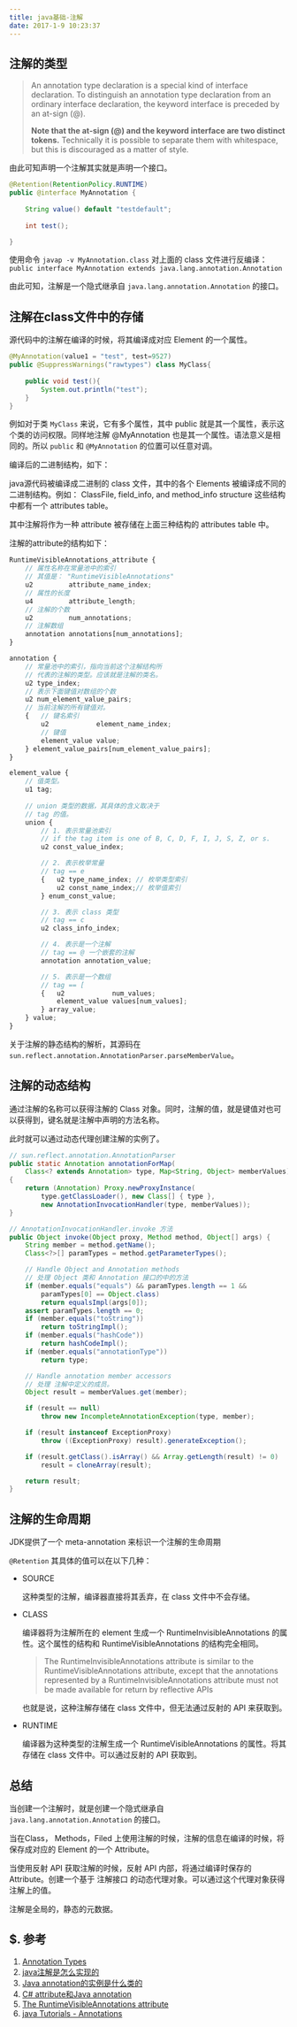 ```yaml
---
title: java基础-注解
date: 2017-1-9 10:23:37
---
```


## 注解的类型

> An annotation type declaration is a special kind of interface declaration. To distinguish an annotation type declaration from an ordinary interface declaration, the keyword interface is preceded by an at-sign (@).
>
> **Note that the at-sign (@) and the keyword interface are two distinct tokens.** Technically it is possible to separate them with whitespace, but this is discouraged as a matter of style.

由此可知声明一个注解其实就是声明一个接口。

``` java
@Retention(RetentionPolicy.RUNTIME)
public @interface MyAnnotation {
	
	String value() default "testdefault";
	
	int test();

}
```

使用命令 `javap -v MyAnnotation.class` 对上面的 class 文件进行反编译：`public interface MyAnnotation extends java.lang.annotation.Annotation`

由此可知，注解是一个隐式继承自 `java.lang.annotation.Annotation` 的接口。

## 注解在class文件中的存储

源代码中的注解在编译的时候，将其编译成对应 Element 的一个属性。

``` java
@MyAnnotation(value1 = "test", test=9527)
public @SuppressWarnings("rawtypes") class MyClass{
	
	public void test(){
		System.out.println("test");
	}
}
```

例如对于类 `MyClass` 来说，它有多个属性，其中 public 就是其一个属性，表示这个类的访问权限。同样地注解 @MyAnnotation 也是其一个属性。语法意义是相同的。所以 `public` 和 `@MyAnnotation` 的位置可以任意对调。

编译后的二进制结构，如下：

java源代码被编译成二进制的 class 文件，其中的各个 Elements 被编译成不同的二进制结构。例如： ClassFile, field_info, and method_info structure 这些结构中都有一个 attributes table。

其中注解将作为一种 attribute 被存储在上面三种结构的 attributes table 中。

注解的attribute的结构如下：

``` js
RuntimeVisibleAnnotations_attribute {
	// 属性名称在常量池中的索引
	// 其值是： "RuntimeVisibleAnnotations"
    u2         attribute_name_index;
    // 属性的长度
    u4         attribute_length;
    // 注解的个数
    u2         num_annotations;
    // 注解数组
    annotation annotations[num_annotations];
}

annotation {
	// 常量池中的索引，指向当前这个注解结构所
	// 代表的注解的类型。应该就是注解的类名。
    u2 type_index;
    // 表示下面键值对数组的个数
    u2 num_element_value_pairs;
    // 当前注解的所有键值对。
    {   // 键名索引
    	u2            element_name_index;
    	// 键值
        element_value value;
    } element_value_pairs[num_element_value_pairs];
}

element_value {
	// 值类型。
    u1 tag;
    
    // union 类型的数据，其具体的含义取决于
    // tag 的值。
    union {
    	// 1. 表示常量池索引  
    	// if the tag item is one of B, C, D, F, I, J, S, Z, or s.
        u2 const_value_index;

		// 2. 表示枚举常量
		// tag == e
        {   u2 type_name_index; // 枚举类型索引
            u2 const_name_index;// 枚举值索引
        } enum_const_value;

		// 3. 表示 class 类型
		// tag == c
        u2 class_info_index;

		// 4. 表示是一个注解
		// tag == @ 一个嵌套的注解
        annotation annotation_value;

		// 5. 表示是一个数组
		// tag == [
        {   u2            num_values;
            element_value values[num_values];
        } array_value;
    } value;
}
```

关于注解的静态结构的解析，其源码在`sun.reflect.annotation.AnnotationParser.parseMemberValue`。

## 注解的动态结构

通过注解的名称可以获得注解的 Class 对象。同时，注解的值，就是键值对也可以获得到，键名就是注解中声明的方法名称。

此时就可以通过动态代理创建注解的实例了。

``` java
// sun.reflect.annotation.AnnotationParser
public static Annotation annotationForMap(
    Class<? extends Annotation> type, Map<String, Object> memberValues)
{
    return (Annotation) Proxy.newProxyInstance(
        type.getClassLoader(), new Class[] { type },
        new AnnotationInvocationHandler(type, memberValues));
}

// AnnotationInvocationHandler.invoke 方法
public Object invoke(Object proxy, Method method, Object[] args) {
    String member = method.getName();
    Class<?>[] paramTypes = method.getParameterTypes();

    // Handle Object and Annotation methods
    // 处理 Object 类和 Annotation 接口的中的方法
    if (member.equals("equals") && paramTypes.length == 1 &&
        paramTypes[0] == Object.class)
        return equalsImpl(args[0]);
    assert paramTypes.length == 0;
    if (member.equals("toString"))
        return toStringImpl();
    if (member.equals("hashCode"))
        return hashCodeImpl();
    if (member.equals("annotationType"))
        return type;

    // Handle annotation member accessors
    // 处理 注解中定义的成员。
    Object result = memberValues.get(member);

    if (result == null)
        throw new IncompleteAnnotationException(type, member);

    if (result instanceof ExceptionProxy)
        throw ((ExceptionProxy) result).generateException();

    if (result.getClass().isArray() && Array.getLength(result) != 0)
        result = cloneArray(result);

    return result;
}
```

## 注解的生命周期

JDK提供了一个 meta-annotation 来标识一个注解的生命周期

`@Retention` 其具体的值可以在以下几种：

* SOURCE 

	这种类型的注解，编译器直接将其丢弃，在 class 文件中不会存储。

* CLASS

	编译器将为注解所在的 element 生成一个 RuntimeInvisibleAnnotations 的属性。这个属性的结构和 RuntimeVisibleAnnotations 的结构完全相同。
	
	> The RuntimeInvisibleAnnotations attribute is similar to the RuntimeVisibleAnnotations attribute, except that the annotations represented by a RuntimeInvisibleAnnotations attribute must not be made available for return by reflective APIs
	
	也就是说，这种注解存储在 class 文件中，但无法通过反射的 API 来获取到。

* RUNTIME

	编译器为这种类型的注解生成一个 RuntimeVisibleAnnotations 的属性。将其存储在 class 文件中。可以通过反射的 API 获取到。

## 总结

当创建一个注解时，就是创建一个隐式继承自 `java.lang.annotation.Annotation` 的接口。

当在Class， Methods，Filed 上使用注解的时候，注解的信息在编译的时候，将保存成对应的 Element 的一个 Attribute。

当使用反射 API 获取注解的时候，反射 API 内部，将通过编译时保存的 Attribute。创建一个基于 注解接口 的动态代理对象。可以通过这个代理对象获得注解上的值。

注解是全局的，静态的元数据。

## $. 参考
1. [Annotation Types](http://docs.oracle.com/javase/specs/jls/se7/html/jls-9.html#jls-9.6)
2. [java注解是怎么实现的](https://www.zhihu.com/question/24401191)
3. [Java annotation的实例是什么类的](http://rednaxelafx.iteye.com/blog/1148983)
4. [C# attribute和Java annotation](http://rednaxelafx.iteye.com/blog/464889)
5. [The RuntimeVisibleAnnotations attribute](http://docs.oracle.com/javase/specs/jvms/se7/html/jvms-4.html#jvms-4.7.16)
6. [java Tutorials - Annotations](http://docs.oracle.com/javase/tutorial/java/annotations/index.html)